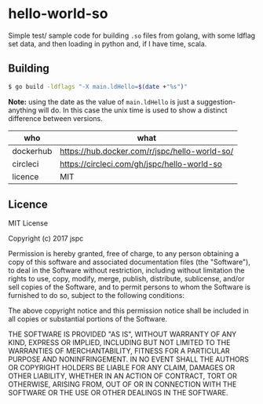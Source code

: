 hello-world-so
==

Simple test/ sample code for building `.so` files from golang, with some ldflag set data, and then loading in python and, if I have time, scala.

Building
--

```bash
$ go build -ldflags "-X main.ldHello=$(date +"%s")"
```

**Note:** using the date as the value of `main.ldHello` is just a suggestion- anything will do. In this case the unix time is used to show a distinct difference between versions.


| who       | what |
|-----------|------|
| dockerhub | https://hub.docker.com/r/jspc/hello-world-so/   |
| circleci  | https://circleci.com/gh/jspc/hello-world-so   |
| licence   | MIT   |


Licence
--

MIT License

Copyright (c) 2017 jspc

Permission is hereby granted, free of charge, to any person obtaining a copy
of this software and associated documentation files (the "Software"), to deal
in the Software without restriction, including without limitation the rights
to use, copy, modify, merge, publish, distribute, sublicense, and/or sell
copies of the Software, and to permit persons to whom the Software is
furnished to do so, subject to the following conditions:

The above copyright notice and this permission notice shall be included in all
copies or substantial portions of the Software.

THE SOFTWARE IS PROVIDED "AS IS", WITHOUT WARRANTY OF ANY KIND, EXPRESS OR
IMPLIED, INCLUDING BUT NOT LIMITED TO THE WARRANTIES OF MERCHANTABILITY,
FITNESS FOR A PARTICULAR PURPOSE AND NONINFRINGEMENT. IN NO EVENT SHALL THE
AUTHORS OR COPYRIGHT HOLDERS BE LIABLE FOR ANY CLAIM, DAMAGES OR OTHER
LIABILITY, WHETHER IN AN ACTION OF CONTRACT, TORT OR OTHERWISE, ARISING FROM,
OUT OF OR IN CONNECTION WITH THE SOFTWARE OR THE USE OR OTHER DEALINGS IN THE
SOFTWARE.
